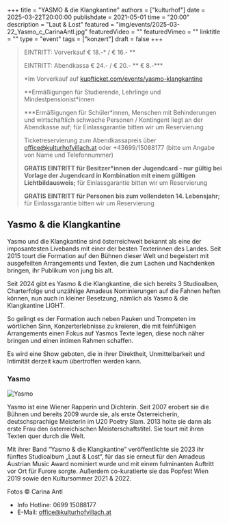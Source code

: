 +++
title = "YASMO & die Klangkantine"
authors = ["kulturhof"]
date = 2025-03-22T20:00:00
publishdate = 2021-05-01
time = "20:00"
description = "Laut & Lost"
featured = "img/events/2025-03-22_Yasmo_c_CarinaAntl.jpg"
featuredVideo = ""
featuredVimeo = ""
linktitle = ""
type = "event"
tags = ["konzert"]
draft = false
+++

> EINTRITT: Vorverkauf € 18.-\* / € 16.- \*\*
> 
> EINTRITT: Abendkassa € 24.- / € 20.- \*\* € 8.-\*\*\*
>
> \*Im Vorverkauf auf [kupfticket.com/events/yasmo-klangkantine](https://kupfticket.com/events/yasmo-klangkantine)
>
> \*\*Ermäßigungen für Studierende, Lehrlinge und Mindestpensionist\*innen
> 
> \*\*\*Ermäßigungen für Schüler\*innen, Menschen mit Behinderungen und wirtschaftlich schwache Personen / Kontingent liegt an der Abendkasse auf; für Einlassgarantie bitten wir um Reservierung
>
> Ticketreservierung zum Abendkassapreis über office@kulturhofvillach.at oder +43699/15088177 (bitte um Angabe von Name und Telefonnummer)
>
> **GRATIS EINTRITT für Besitzer\*innen der Jugendcard - nur gültig bei Vorlage der Jugendcard in Kombination mit einem gültigen Lichtbildausweis;** für Einlassgarantie bitten wir um Reservierung
>
> **GRATIS EINTRITT für Personen bis zum vollendeten 14. Lebensjahr;** für Einlassgarantie bitten wir um Reservierung

## Yasmo & die Klangkantine

Yasmo und die Klangkantine sind österreichweit bekannt als eine der imposantesten Livebands mit einer der besten Texterinnen des Landes. Seit 2015 tourt die Formation auf den Bühnen dieser Welt und begeistert mit ausgefeilten Arrangements und Texten, die zum Lachen und Nachdenken bringen, ihr Publikum von jung bis alt.

Seit 2024 gibt es Yasmo & die Klangkantine, die sich bereits 3 Studioalben, Charterfolge und unzählige Amadeus Nominierungen auf die Fahnen heften können, nun auch in kleiner Besetzung, nämlich als Yasmo & die Klangkantine LIGHT.

So gelingt es der Formation auch neben Pauken und Trompeten im wörtlichen Sinn, Konzerterlebnisse zu kreieren, die mit feinfühligen Arrangements einen Fokus auf Yasmos Texte legen, diese noch näher bringen und einen intimen Rahmen schaffen.

Es wird eine Show geboten, die in ihrer Direktheit, Unmittelbarkeit und Intimität derzeit kaum übertroffen werden kann.

### Yasmo

![Yasmo](/img/events/2025-03-22_Yasmo2_c_CarinaAntl.jpg)

Yasmo ist eine Wiener Rapperin und Dichterin. Seit 2007 erobert sie die Bühnen und bereits 2009 wurde sie, als erste Österreicherin, deutschsprachige Meisterin im U20 Poetry Slam. 2013 holte sie dann als erste Frau den österreichischen Meisterschaftstitel. Sie tourt mit ihren Texten quer durch die Welt.

Mit ihrer Band “Yasmo & die Klangkantine” veröffentlichte sie 2023 ihr fünftes Studioalbum „Laut & Lost“, für das sie erneut für den Amadeus Austrian Music Award nominiert wurde und mit einem fulminanten Auftritt vor Ort für Furore sorgte. Außerdem co-kuratierte sie das Popfest Wien 2019 sowie den Kultursommer 2021 & 2022.

Fotos © Carina Antl


- Info Hotline: 0699 15088177 
- E-Mail: office@kulturhofvillach.at
